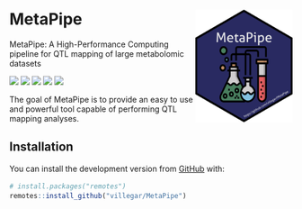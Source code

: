 
<!-- README.md is generated from README.Rmd. Please edit that file -->

<!-- /Library/Frameworks/R.framework/Versions/4.0/Resources/library/MetaPipe/images/metapipe.png -->

# MetaPipe <img src="https://raw.githubusercontent.com/villegar/MetaPipe/master/inst/images/metapipe.png" alt="metapipe-logo" align="right" height=200px/>

MetaPipe: A High-Performance Computing pipeline for QTL mapping of large
metabolomic datasets <!-- badges: start -->
<!-- [![Build Status](https://travis-ci.com/villegar/MetaPipe.svg?branch=master)](https://travis-ci.com/villegar/MetaPipe) -->
[![](https://travis-ci.com/villegar/MetaPipe.svg?branch=master)](https://travis-ci.com/villegar/MetaPipe)
[![](https://img.shields.io/badge/devel%20version-0.0.1-blue.svg)](https://github.com/villegar/MetaPipe)
[![](https://img.shields.io/github/languages/code-size/villegar/MetaPipe.svg)](https://github.com/villegar/MetaPipe)
[![](https://www.r-pkg.org/badges/version/MetaPipe?color=red)](https://cran.r-project.org/package=MetaPipe)
[![](https://codecov.io/gh/villegar/MetaPipe/branch/master/graph/badge.svg)](https://codecov.io/gh/villegar/MetaPipe)
<!-- [![Dependencies](https://tinyverse.netlify.com/badge/MetaPipe)](https://cran.r-project.org/package=MetaPipe) -->
<!-- [![CRAN checks](https://cranchecks.info/badges/summary/MetaPipe)](https://cran.r-project.org/web/checks/check_results_MetaPipe.html) -->

<!-- badges: end -->

The goal of MetaPipe is to provide an easy to use and powerful tool
capable of performing QTL mapping analyses.
<!-- on metabolomics data. -->

## Installation

<!-- You can install the released version of MetaPipe from [CRAN](https://CRAN.R-project.org) with: -->

<!-- ``` r -->

<!-- install.packages("MetaPipe") -->

<!-- ``` -->

<!-- And the development version from [GitHub](https://github.com/) with: -->

You can install the development version from
[GitHub](https://github.com/) with:

``` r
# install.packages("remotes")
remotes::install_github("villegar/MetaPipe")
```

<!-- ## Example -->

<!-- This is a basic example which shows you how to solve a common problem: -->

<!-- ```{r example} -->

<!-- library(MetaPipe) -->

<!-- ## basic example code -->

<!-- ``` -->

<!-- What is special about using `README.Rmd` instead of just `README.md`? You can include R chunks like so: -->

<!-- ```{r cars} -->

<!-- summary(cars) -->

<!-- ``` -->

<!-- You'll still need to render `README.Rmd` regularly, to keep `README.md` up-to-date. -->

<!-- You can also embed plots, for example: -->

<!-- ```{r pressure, echo = FALSE} -->

<!-- plot(pressure) -->

<!-- ``` -->

<!-- In that case, don't forget to commit and push the resulting figure files, so they display on GitHub! -->
